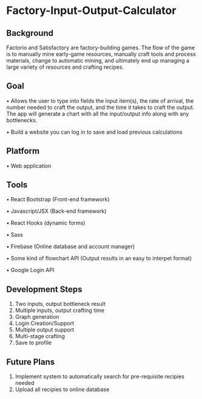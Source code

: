 # Factory-Input-Output-Calculator

## Background

Factorio and Satisfactory are factory-building games. The flow of the game is to manually mine early-game resources, manually craft tools and process materials, change to automatic mining, and ultimately end up managing a large variety of resources and crafting recipes. 

## Goal

•	Allows the user to type into fields the input item(s), the rate of arrival, the number needed to craft the output, and the time it takes to craft the output. The app will generate a chart with all the input/output info along with any bottlenecks.

•	Build a website you can log in to save and load previous calculations

## Platform

•	Web application

## Tools

•	React Bootstrap (Front-end framework)

• Javascript/JSX (Back-end framework)
 
• React Hooks (dynamic forms)

•	Sass

•	Firebase (Online database and account manager)

•	Some kind of flowchart API (Output results in an easy to interpet format)

•	Google Login API 

## Development Steps

1.	Two inputs, output bottleneck result
2.	Multiple inputs, output crafting time
3.	Graph generation
4.	Login Creation/Support
5.	Multiple output support
6.	Multi-stage crafting
7.	Save to profile

## Future Plans
 
1. Implement system to automatically search for pre-requisite recipies needed
2. Upload all recipies to online database
